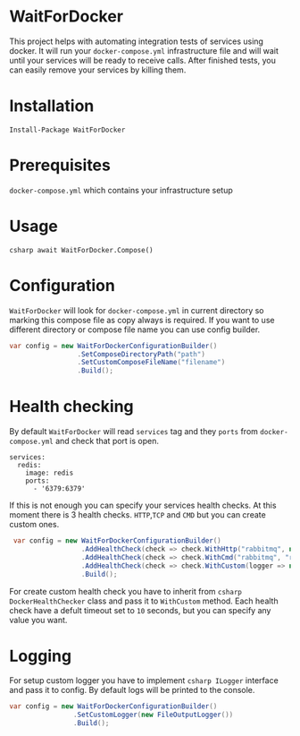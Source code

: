 # WaitForDocker
This project helps with automating integration tests of services using docker. It will run your `docker-compose.yml` infrastructure file and will wait until your services will be ready to receive calls. After finished tests, you can easily remove your services by killing them.

# Installation
```Install-Package WaitForDocker```
# Prerequisites
```docker-compose.yml``` which contains your infrastructure setup
# Usage
```csharp await WaitForDocker.Compose()```
# Configuration
`WaitForDocker` will look for ```docker-compose.yml``` in current directory so marking this compose file as copy always is required. If you want to use different directory or compose file name you can use config builder.
```csharp
var config = new WaitForDockerConfigurationBuilder()
                 .SetComposeDirectoryPath("path")
                 .SetCustomComposeFileName("filename")
                 .Build();
```
# Health checking
By default `WaitForDocker` will read `services` tag and they `ports` from `docker-compose.yml` and check that port is open.
```
services:
  redis:
    image: redis
    ports:
      - '6379:6379'
```
If this is not enough you can specify your services health checks. At this moment there is 3 health checks. `HTTP`,`TCP` and `CMD` but you can create custom ones.  
```csharp
 var config = new WaitForDockerConfigurationBuilder()
                  .AddHealthCheck(check => check.WithHttp("rabbitmq", new Uri("http://localhost:15672")))
                  .AddHealthCheck(check => check.WithCmd("rabbitmq", "rabbitmqctl status"))
                  .AddHealthCheck(check => check.WithCustom(logger => new SomeHealthCheck("sqlserver", 100, null, logger)))
                  .Build();
```
For create custom health check you have to inherit from ```csharp DockerHealthChecker``` class and pass it to `WithCustom` method.
Each health check have a defult timeout set to `10` seconds, but you can specify any value you want.

# Logging
For setup custom logger you have to implement ```csharp ILogger``` interface and pass it to config. By default logs will be printed to the console.
```csharp
var config = new WaitForDockerConfigurationBuilder()
                .SetCustomLogger(new FileOutputLogger())
                .Build();
```
